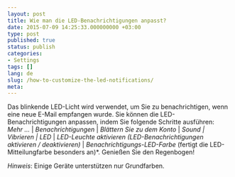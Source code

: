 ```yaml
---
layout: post
title: Wie man die LED-Benachrichtigungen anpasst?
date: 2015-07-09 14:25:33.000000000 +03:00
type: post
published: true
status: publish
categories:
- Settings
tags: []
lang: de
slug: /how-to-customize-the-led-notifications/
meta:
---
```


Das blinkende LED-Licht wird verwendet, um Sie zu benachrichtigen, wenn eine neue E-Mail empfangen wurde. Sie können die LED-Benachrichtigungen anpassen, indem Sie folgende Schritte ausführen: *Mehr ...* \| *Benachrichtigungen* \| *Blättern Sie zu dem Konto* \| *Sound \| Vibrieren \| LED* \| *LED-Leuchte aktivieren (LED-Benachrichtigungen aktivieren / deaktivieren)* \| *Benachrichtigungs-LED-Farbe* (fertigt die LED-Mitteilungfarbe besonders an)*. Genießen Sie den Regenbogen!

*Hinweis*: Einige Geräte unterstützen nur Grundfarben.
